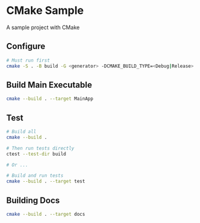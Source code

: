 # CMake Sample

A sample project with CMake

## Configure

```sh
# Must run first
cmake -S . -B build -G <generator> -DCMAKE_BUILD_TYPE=<Debug|Release>
```

## Build Main Executable

```sh
cmake --build . --target MainApp
```

## Test

```sh
# Build all
cmake --build .

# Then run tests directly
ctest --test-dir build

# Or ...

# Build and run tests
cmake --build . --target test
```
<!-- # Or ...

# Configure, rebuild and run tests

ctest --build-and-test . build --build-generator <generator> -DCMAKE_BUILD_TYPE=<Debug|Release>
``` -->

## Building Docs

```sh
cmake --build . --target docs
```
